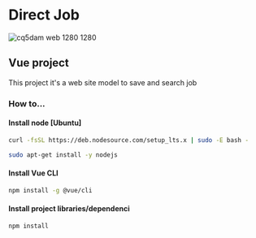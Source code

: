# Direct Job
![cq5dam web 1280 1280](https://user-images.githubusercontent.com/51807226/224011994-91f98627-c8f3-42d8-b8f4-bfea66fc9bd9.png)

## Vue project 
This project it's a web site model to save and search job

### How to...

#### Install node [Ubuntu]
```bash
curl -fsSL https://deb.nodesource.com/setup_lts.x | sudo -E bash -
```
```bash
sudo apt-get install -y nodejs
```

#### Install Vue CLI
```bash
npm install -g @vue/cli
```

#### Install project libraries/dependenci
```bash
npm install
```
